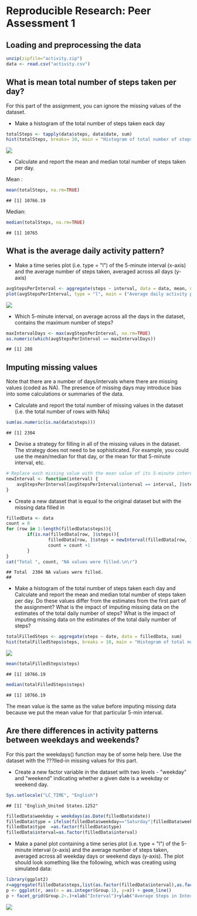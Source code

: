 # Reproducible Research: Peer Assessment 1


## Loading and preprocessing the data

```r
unzip(zipfile="activity.zip")
data <- read.csv("activity.csv")
```

## What is mean total number of steps taken per day?

For this part of the assignment, you can ignore the missing values of the dataset.

* Make a histogram of the total number of steps taken eack day


```r
totalSteps <- tapply(data$steps, data$date, sum)
hist(totalSteps, breaks= 10, main = "Histogram of total number of steps per day" , xlab = "Steps per day", ylab = "Frequency")
```

![](PA1_template_files/figure-html/unnamed-chunk-2-1.png) 

* Calculate and report the mean and median total number of steps taken per day.

Mean :

```r
mean(totalSteps, na.rm=TRUE)
```

```
## [1] 10766.19
```

Median:

```r
median(totalSteps, na.rm=TRUE)
```

```
## [1] 10765
```


## What is the average daily activity pattern?

* Make a time series plot (i.e. type = "l") of the 5-minute interval (x-axis) and the average number of steps taken, averaged across all days (y-axis)


```r
avgStepsPerInterval <- aggregate(steps ~ interval, data = data, mean, na.rm = TRUE)
plot(avgStepsPerInterval, type = "l", main = ("Average daily activity pattern"), ylab = "Avg steps in Interval", xlab = "Interval")
```

![](PA1_template_files/figure-html/unnamed-chunk-5-1.png) 

* Which 5-minute interval, on average across all the days in the dataset, contains the maximum number of steps?

```r
maxIntervalDays <- max(avgStepsPerInterval, na.rm=TRUE)
as.numeric(which(avgStepsPerInterval == maxIntervalDays))
```

```
## [1] 288
```

## Imputing missing values

Note that there are a number of days/intervals where there are missing values (coded as NA). The presence of missing days may introduce bias into some calculations or summaries of the data.

* Calculate and report the total number of missing values in the dataset (i.e. the total number of rows with NAs)

```r
sum(as.numeric(is.na(data$steps)))
```

```
## [1] 2304
```
* Devise a strategy for filling in all of the missing values in the dataset. The strategy does not need to be sophisticated. For example, you could use the mean/median for that day, or the mean for that 5-minute interval, etc.

```r
# Replace each missing value with the mean value of its 5-minute interval
newInterval <- function(interval) {
    avgStepsPerInterval[avgStepsPerInterval$interval == interval, ]$steps       
}
```
* Create a new dataset that is equal to the original dataset but with the missing data filled in

```r
filledData <- data
count = 0
for (row in 1:length(filledData$steps)){
        if(is.na(filledData[row, ]$steps)){
                filledData[row, ]$steps = newInterval(filledData[row, ]$interval)
                count = count +1
        }
}
cat("Total ", count, "NA values were filled.\n\r")
```

```
## Total  2304 NA values were filled.
## 
```
* Make a histogram of the total number of steps taken each day and Calculate and report the mean and median total number of steps taken per day. Do these values differ from the estimates from the first part of the assignment? What is the impact of imputing missing data on the estimates of the total daily number of steps? What is the impact of imputing missing data on the estimates of the total daily number of steps?

```r
totalFilledSteps <- aggregate(steps ~ date, data = filledData, sum)
hist(totalFilledSteps$steps, breaks = 10, main = "Histogram of total number of steps per day" , xlab = "Steps per day", ylab = "Frequency")
```

![](PA1_template_files/figure-html/unnamed-chunk-10-1.png) 


```r
mean(totalFilledSteps$steps)
```

```
## [1] 10766.19
```


```r
median(totalFilledSteps$steps)
```

```
## [1] 10766.19
```

The mean value is the same as the value before imputing missing data because we put the mean value for that particular 5-min interval. 


## Are there differences in activity patterns between weekdays and weekends?

For this part the weekdays() function may be of some help here. Use the dataset with the ???lled-in missing values for this part.

* Create a new factor variable in the dataset with two levels - "weekday" and "weekend" indicating whether a given date is a weekday or weekend day.

```r
Sys.setlocale("LC_TIME", "English")
```

```
## [1] "English_United States.1252"
```

```r
filledData$weekday = weekdays(as.Date(filledData$date))
filledData$type = ifelse(filledData$weekday=="Saturday"|filledData$weekday=="Sunday","Weekend","Weekday")
filledData$type  =as.factor(filledData$type)
filledData$interval=as.factor(filledData$interval)
```
* Make a panel plot containing a time series plot (i.e. type = "l") of the 5-minute interval (x-axis) and the average number of steps taken, averaged across all weekday days or weekend days (y-axis). The plot should look something like the following, which was creating using simulated data:


```r
library(ggplot2)
r=aggregate(filledData$steps,list(as.factor(filledData$interval),as.factor(filledData$type)),mean)
p <- ggplot(r, aes(x = as.integer(Group.1), y=x)) + geom_line()
p + facet_grid(Group.2~.)+xlab("Interval")+ylab("Average Steps in Interval")
```

![](PA1_template_files/figure-html/unnamed-chunk-14-1.png) 

